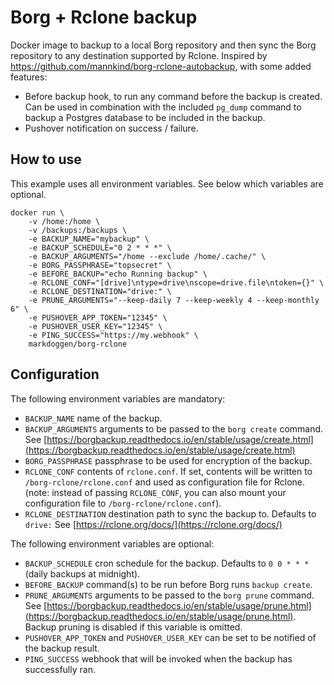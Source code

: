 # Borg + Rclone backup
Docker image to backup to a local Borg repository and then sync the Borg repository to any destination supported by Rclone. Inspired by https://github.com/mannkind/borg-rclone-autobackup, with some added features:
* Before backup hook, to run any command before the backup is created. Can be used in combination with the included ```pg_dump``` command to backup a Postgres database to be included in the backup.
* Pushover notification on success / failure.
## How to use
This example uses all environment variables. See below which variables are optional.

```
docker run \
    -v /home:/home \
    -v /backups:/backups \
    -e BACKUP_NAME="mybackup" \
    -e BACKUP_SCHEDULE="0 2 * * *" \
    -e BACKUP_ARGUMENTS="/home --exclude /home/.cache/" \
    -e BORG_PASSPHRASE="topsecret" \
    -e BEFORE_BACKUP="echo Running backup" \
    -e RCLONE_CONF="[drive]\ntype=drive\nscope=drive.file\ntoken={}" \
    -e RCLONE_DESTINATION="drive:" \
    -e PRUNE_ARGUMENTS="--keep-daily 7 --keep-weekly 4 --keep-monthly 6" \
    -e PUSHOVER_APP_TOKEN="12345" \
    -e PUSHOVER_USER_KEY="12345" \
    -e PING_SUCCESS="https://my.webhook" \
    markdoggen/borg-rclone
```

##  Configuration
The following environment variables are mandatory:
* ```BACKUP_NAME``` name of the backup.
* ```BACKUP_ARGUMENTS``` arguments to be passed to the ```borg create``` command. See [https://borgbackup.readthedocs.io/en/stable/usage/create.html](https://borgbackup.readthedocs.io/en/stable/usage/create.html)
* ```BORG_PASSPHRASE``` passphrase to be used for encryption of the backup.
* ```RCLONE_CONF``` contents of ```rclone.conf```. If set, contents will be written to ```/borg-rclone/rclone.conf``` and used as configuration file for Rclone.  (note: instead of passing ```RCLONE_CONF```, you can also mount your configuration file to ```/borg-rclone/rclone.conf```). 
* ```RCLONE_DESTINATION``` destination path to sync the backup to. Defaults to ```drive:``` See [https://rclone.org/docs/](https://rclone.org/docs/)

The following environment variables are optional:
* ```BACKUP_SCHEDULE``` cron schedule for the backup. Defaults to ```0 0 * * *``` (daily backups at midnight). 
* ```BEFORE_BACKUP``` command(s) to be run before Borg runs ```backup create```.
* ```PRUNE_ARGUMENTS``` arguments to be passed to the ```borg prune``` command. See [https://borgbackup.readthedocs.io/en/stable/usage/prune.html](https://borgbackup.readthedocs.io/en/stable/usage/prune.html). Backup pruning is disabled if this variable is omitted.
* ```PUSHOVER_APP_TOKEN``` and ```PUSHOVER_USER_KEY``` can be set to be notified of the backup result.
* ```PING_SUCCESS``` webhook that will be invoked when the backup has successfully ran.
